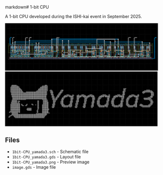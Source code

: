markdown# 1-bit CPU

A 1-bit CPU developed during the ISHI-kai event in September 2025.

![1-bit CPU](1bit-CPU_yamada3.png)
![1-bit CPU](image.png)

## Files
- `1bit-CPU_yamada3.sch` - Schematic file
- `1bit-CPU_yamada3.gds` - Layout file
- `1bit-CPU_yamada3.png` - Preview image
- `image.gds` - Image file

